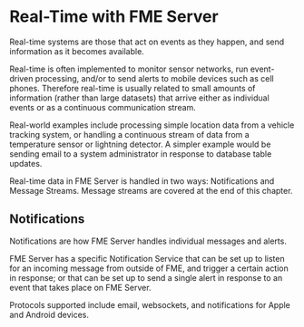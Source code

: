 # Real-Time with FME Server

Real-time systems are those that act on events as they happen, and send information as it becomes available.

Real-time is often implemented to monitor sensor networks, run event-driven processing, and/or to send alerts to mobile devices such as cell phones. Therefore real-time is usually related to small amounts of information (rather than large datasets) that arrive either as individual events or as a continuous communication stream.

Real-world examples include processing simple location data from a vehicle tracking system, or handling a continuous stream of data from a temperature sensor or lightning detector. A simpler example would be sending email to a system administrator in response to database table updates.

Real-time data in FME Server is handled in two ways: Notifications and Message Streams. Message streams are covered at the end of this chapter. 

## Notifications ##

Notifications are how FME Server handles individual messages and alerts.

FME Server has a specific Notification Service that can be set up to listen for an incoming message from outside of FME, and trigger a certain action in response; or that can be set up to send a single alert in response to an event that takes place on FME Server.

Protocols supported include email, websockets, and notifications for Apple and Android devices.


